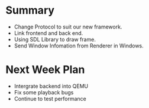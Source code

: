 # Summary #

  * Change Protocol to suit our new framework.
  * Link frontend and back end.
  * Using SDL Library to draw frame.
  * Send Window Infomation from Renderer in Windows.

# Next Week Plan #

  * Intergrate backend into QEMU
  * Fix some playback bugs
  * Continue to test performance